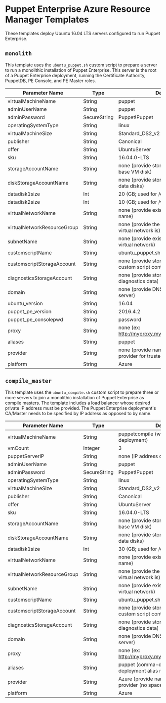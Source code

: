 # Puppet Enterprise Azure Resource Manager Templates

These templates deploy Ubuntu 16.04 LTS servers configured to run Puppet
Enterprise.

## `monolith`

This template uses the `ubuntu_puppet.sh` custom script to prepare a server to
run a monolithic installation of Puppet Enterprise.  This server is the root
of a Puppet Enterprise deployment, running the Certificate Authority,
PuppetDB, PE Console, and PE Master roles.

| Parameter Name | Type | Default |                                   
|----------------|------|---------|
|virtualMachineName          | String       | puppet |
|adminUserName               | String       | puppet |
|adminPassword               | SecureString | Puppet!Puppet |
|operatingSystemType         | String       | linux |
|virtualMachineSize          | String       | Standard_DS2_v2 |
|publisher                   | String       | Canonical |
|offer                       | String       | UbuntuServer |
|sku                         | String       | 16.04.0-LTS |
|storageAccountName          | String       | none (provide storage account for base VM disk) |
|diskStorageAccountName      | String       | none (provide storage account for VM data disks) |
|datadisk1size               | Int          | 20 (GB; used for /opt volume) |
|datadisk2size               | Int          | 10 (GB; used for /var volume) |
|virtualNetworkName          | String       | none (provide existing virtual network name) |
|virtualNetworkResourceGroup | String       | none (provide the RG name where the virtual network is) |
|subnetName                  | String       | none (provide existing subnet from the virtual network) |
|customscriptName            | String       | ubuntu_puppet.sh |
|customscriptStorageAccount  | String       | none (provide storage account for custom script container) |
|diagnosticsStorageAccount   | String       | none (provide storage account for diagnostics data) |
|domain                      | String       | none (provide DNS domain name for server) |
|ubuntu_version              | String       | 16.04 |
|puppet_pe_version           | String       | 2016.4.2 |
|puppet_pe_consolepwd        | String       | password |
|proxy                       | String       | none (ex: http://myproxy.mycompany.com:8080) |
|aliases                     | String       | puppet |
|provider                    | String       | none (provide name of service provider for trusted facts) |
|platform                    | String       | Azure |

## `compile_master`

This template uses the `ubuntu_compile.sh` custom script to prepare three or more
servers to join a monolithic installation of Puppet Enterprise as compile masters.
The template includes a load balancer whose desired private IP address must be provided.
The Puppet Enterprise deployment's CA/Master needs to be specified by IP address as opposed to by name.

| Parameter Name | Type | Default |                                   
|----------------|------|---------|
|virtualMachineName          | String       | puppetcompile (will be indexed during deployment) |
|vmCount                     | Integer      | 3 |
|puppetServerIP              | String       | none (IP address of PE Master to join)|
|adminUserName               | String       | puppet |
|adminPassword               | SecureString | Puppet!Puppet |
|operatingSystemType         | String       | linux |
|virtualMachineSize          | String       | Standard_DS2_v2 |
|publisher                   | String       | Canonical |
|offer                       | String       | UbuntuServer |
|sku                         | String       | 16.04.0-LTS |
|storageAccountName          | String       | none (provide storage account for base VM disk) |
|diskStorageAccountName      | String       | none (provide storage account for VM data disks) |
|datadisk1size               | Int          | 30 (GB; used for /opt volume) |
|virtualNetworkName          | String       | none (provide existing virtual network name) |
|virtualNetworkResourceGroup | String       | none (provide the RG name where the virtual network is) |
|subnetName                  | String       | none (provide existing subnet from the virtual network) |
|customscriptName            | String       | ubuntu_puppet.sh |
|customscriptStorageAccount  | String       | none (provide storage account for custom script container) |
|diagnosticsStorageAccount   | String       | none (provide storage account for diagnostics data) |
|domain                      | String       | none (provide DNS domain name for server) |
|proxy                       | String       | none (ex: http://myproxy.mycompany.com:8080) |
|aliases                     | String       | puppet (comma-delimited list of PE deployment alias names)|
|provider                    | String       | Azure (provide name of service provider (no spaces) for trusted facts) |
|platform                    | String       | Azure |
